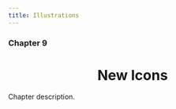 ```yaml
---
title: Illustrations
---
```


### Chapter 9

<center><h1> New Icons </h1></center>

Chapter description.

<svg class="icon icon-zoom-out-a">
<use xlink:href="#zoom-out-a"></use>
</svg>



<svg class="icon icon-zoom-out-a">
<use xlink:href="icons#zoom-out-a"></use>
</svg>